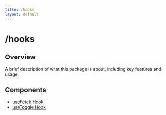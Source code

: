 ```yaml
---
title: /hooks
layout: default
---
```


# /hooks

## Overview
A brief description of what this package is about, including key features and usage.

## Components

- [useFetch Hook](/hooks/useFetch)
- [useToggle Hook](/hooks/useToggle)
